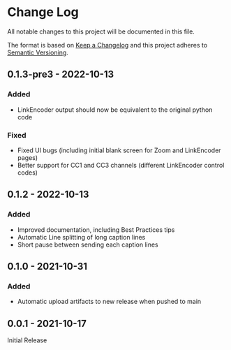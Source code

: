 # Change Log
All notable changes to this project will be documented in this file.

The format is based on [Keep a Changelog](https://keepachangelog.com/)
and this project adheres to [Semantic Versioning](https://semver.org/).

## 0.1.3-pre3 - 2022-10-13

### Added
- LinkEncoder output should now be equivalent to the original python code

### Fixed
- Fixed UI bugs (including initial blank screen for Zoom and LinkEncoder pages)
- Better support for CC1 and CC3 channels (different LinkEncoder control codes)

## 0.1.2 - 2022-10-13
### Added
- Improved documentation, including Best Practices tips
- Automatic Line splitting of long caption lines
- Short pause between sending each caption lines

## 0.1.0 - 2021-10-31

### Added
- Automatic upload artifacts to new release when pushed to main

## 0.0.1 - 2021-10-17

Initial Release
